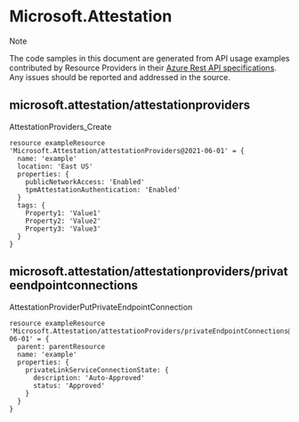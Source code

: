 # Microsoft.Attestation
  
> [!NOTE]
> The code samples in this document are generated from API usage examples contributed by Resource Providers in their [Azure Rest API specifications](https://github.com/Azure/azure-rest-api-specs). Any issues should be reported and addressed in the source.


## microsoft.attestation/attestationproviders

AttestationProviders_Create
```bicep
resource exampleResource 'Microsoft.Attestation/attestationProviders@2021-06-01' = {
  name: 'example'
  location: 'East US'
  properties: {
    publicNetworkAccess: 'Enabled'
    tpmAttestationAuthentication: 'Enabled'
  }
  tags: {
    Property1: 'Value1'
    Property2: 'Value2'
    Property3: 'Value3'
  }
}
```

## microsoft.attestation/attestationproviders/privateendpointconnections

AttestationProviderPutPrivateEndpointConnection
```bicep
resource exampleResource 'Microsoft.Attestation/attestationProviders/privateEndpointConnections@2021-06-01' = {
  parent: parentResource 
  name: 'example'
  properties: {
    privateLinkServiceConnectionState: {
      description: 'Auto-Approved'
      status: 'Approved'
    }
  }
}
```
